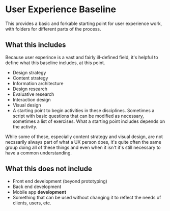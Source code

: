 # User Experience Baseline

This provides a basic and forkable starting point for user experience work, with folders for different parts of the process.

## What this includes

Because user experince is a vast and fairly ill-defined field, it's helpful to define what this baseline includes, at this point.

- Design strategy
- Content strategy
- Information architecture
- Design research
- Evaluative research
- Interaction design
- Visual design
- A starting point to begin activities in these disciplines. Sometimes a script with basic questions that can be modified as necessary, sometimes a list of exercises. What a starting point includes depends on the activity.

While some of these, especially content strategy and visual design, are not necssarily always part of what a UX person does, it's quite often the same group doing all of these things and even when it isn't it's still necessary to have a common understanding.

## What this does not include

- Front end development (beyond prototyping)
- Back end development
- Mobile app **development**
- Something that can be used without changing it to reflect the needs of clients, users, etc.
